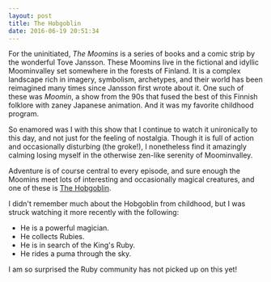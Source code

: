```yaml
---
layout: post
title: The Hobgoblin
date: 2016-06-19 20:51:34
---
```


For the uninitiated, *The Moomins* is a series of books and a comic
strip by the wonderful Tove Jansson. These Moomins live in the
fictional and idyllic Moominvalley set somewhere in the forests of
Finland. It is a complex landscape rich in imagery, symbolism,
archetypes, and their world has been reimagined many times since
Jansson first wrote about it. One such of these was *Moomin*, a show
from the 90s that fused the best of this Finnish folklore with zaney
Japanese animation. And it was my favorite childhood program.

So enamored was I with this show that I continue to watch it
unironically to this day, and not just for the feeling of
nostalgia. Though it is full of action and occasionally disturbing
(the groke!), I nonetheless find it amazingly calming losing myself in
the otherwise zen-like serenity of Moominvalley.

Adventure is of course central to every episode, and sure enough the
Moomins meet lots of interesting and occasionally magical creatures, and
one of these is [The Hobgoblin].

I didn't remember much about the Hobgoblin from childhood, but I was
struck watching it more recently with the following:

* He is a powerful magician.
* He collects Rubies.
* He is in search of the King's Ruby.
* He rides a puma through the sky.

I am so surprised the Ruby community has not picked up on this yet!

[The Hobgoblin]: http://moomin.wikia.com/wiki/The_Hobgoblin
